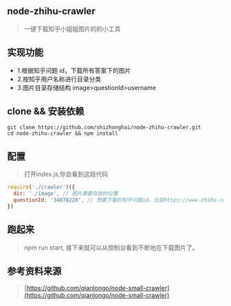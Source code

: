 ## node-zhihu-crawler

> 一键下载知乎小姐姐图片的的小工具

## 实现功能
- 1.根据知乎问题 id，下载所有答案下的图片
- 2.按知乎用户名称进行目录分类
- 3.图片目录存储结构 image>questionId>username

## clone && 安装依赖

```
git clone https://github.com/shizhonghai/node-zhihu-crawler.git
cd node-zhihu-crawler && npm install
```

## 配置

> 打开index.js,你会看到这段代码

``` javascript
require('./crawler')({
  dir: './image', // 图片需要存放的位置
  questionId: '34078228', // 想要下载的知乎问题id，比如https://www.zhihu.com/question/49364343/answer/157907464，输入49364343即可
})

```

## 跑起来

> npm run start, 接下来就可以从控制台看到不断地在下载图片了。

## 参考资料来源

> [https://github.com/qianlongo/node-small-crawler](https://github.com/qianlongo/node-small-crawler)
